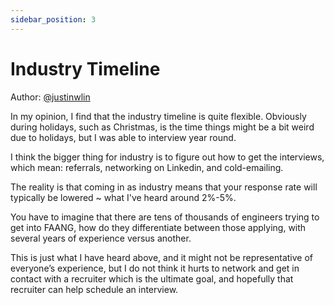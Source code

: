```yaml
---
sidebar_position: 3
---
```


# Industry Timeline

Author: [@justinwlin](https://www.linkedin.com/in/justinlinw/)

In my opinion, I find that the industry timeline is quite flexible. Obviously during holidays, such as Christmas, is the time things might be a bit weird due to holidays, but I was able to interview year round. 

I think the bigger thing for industry is to figure out how to get the interviews, which mean: referrals, networking on Linkedin, and cold-emailing.

The reality is that coming in as industry means that your response rate will typically be lowered ~ what I've heard around 2%-5%.

You have to imagine that there are tens of thousands of engineers trying to get into FAANG, how do they differentiate between those applying, with several years of experience versus another.

This is just what I have heard above, and it might not be representative of everyone’s experience, but I do not think it hurts to network and get in contact with a recruiter which is the ultimate goal, and hopefully that recruiter can help schedule an interview.